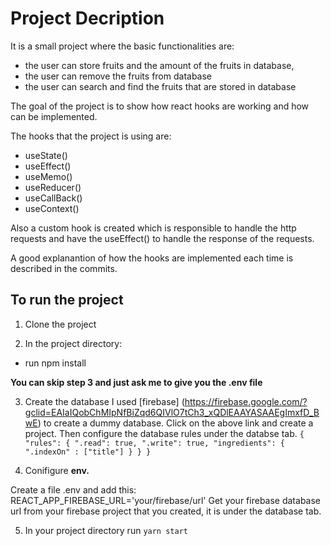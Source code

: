 # Project Decription

It is a small project where the basic functionalities are:
- the user can store fruits and the amount of the fruits in database, 
- the user can remove the fruits from database
- the user can search and find the fruits that are stored in database

The goal of the project is to show how react hooks are working and how can be implemented.

The hooks that the project is using are:
- useState()
- useEffect()
- useMemo()
- useReducer()
- useCallBack()
- useContext()

Also a custom hook is created which is responsible to handle the http requests and have the useEffect() to handle the response of the requests.

A good explanantion of how the hooks are implemented each time is described in the commits.

## To run the project

1. Clone the project 

2. In the project directory:
  - run npm install

**You can skip step 3 and just ask me to give you the .env file**

3. Create the database
 I used [firebase] (https://firebase.google.com/?gclid=EAIaIQobChMIpNfBiZqd6QIVlO7tCh3_xQDlEAAYASAAEgImxfD_BwE) to create a dummy database. 
 Click on the above link and create a project. Then configure the database rules under the databse tab.
 `{
  "rules": {
    ".read": true,
    ".write": true,
      "ingredients": {
	".indexOn" : ["title"]
	}
  }
}`

4. Conifigure **env.**
 
 Create a file .env and add this:
 REACT_APP_FIREBASE_URL='your/firebase/url'
 Get your firebase database url from your firebase project that you created, it is under the database tab.
 
5. In your project directory run `yarn start`

